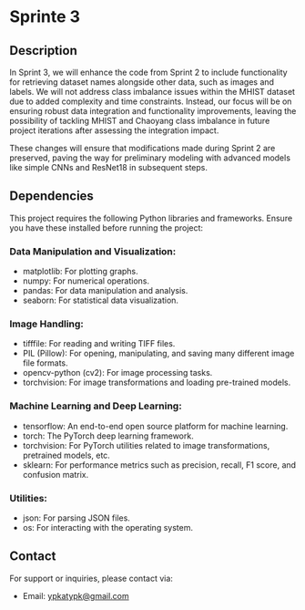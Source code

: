 # Sprinte 3

## Description
In Sprint 3, we will enhance the code from Sprint 2 to include functionality for retrieving dataset names alongside other data, such as images and labels. We will not address class imbalance issues within the MHIST dataset due to added complexity and time constraints. Instead, our focus will be on ensuring robust data integration and functionality improvements, leaving the possibility of tackling MHIST and Chaoyang class imbalance in future project iterations after assessing the integration impact.

These changes will ensure that modifications made during Sprint 2 are preserved, paving the way for preliminary modeling with advanced models like simple CNNs and ResNet18 in subsequent steps.

## Dependencies
This project requires the following Python libraries and frameworks. Ensure you have these installed before running the project:
### Data Manipulation and Visualization:
- matplotlib: For plotting graphs.
- numpy: For numerical operations.
- pandas: For data manipulation and analysis.
- seaborn: For statistical data visualization.
### Image Handling:
- tifffile: For reading and writing TIFF files.
- PIL (Pillow): For opening, manipulating, and saving many different image file formats.
- opencv-python (cv2): For image processing tasks.
- torchvision: For image transformations and loading pre-trained models.
### Machine Learning and Deep Learning:
- tensorflow: An end-to-end open source platform for machine learning.
- torch: The PyTorch deep learning framework.
- torchvision: For PyTorch utilities related to image transformations, pretrained models, etc.
- sklearn: For performance metrics such as precision, recall, F1 score, and confusion matrix.
### Utilities:
- json: For parsing JSON files.
- os: For interacting with the operating system.

## Contact
For support or inquiries, please contact via:
- Email: ypkatypk@gmail.com